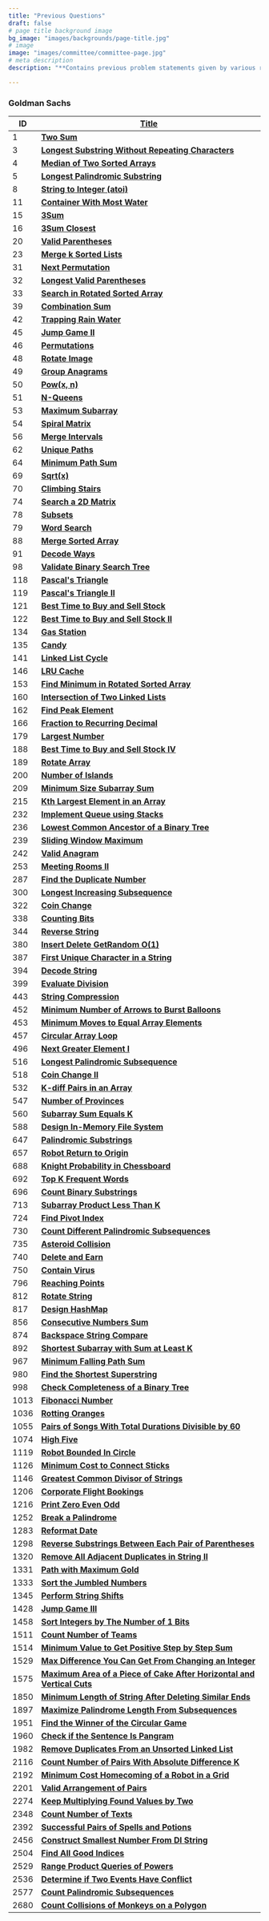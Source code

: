 ```yaml
---
title: "Previous Questions"
draft: false
# page title background image
bg_image: "images/backgrounds/page-title.jpg"
# image
image: "images/committee/committee-page.jpg"
# meta description
description: "**Contains previous problem statements given by various recruitors during their selection process.**"

---
```

### Goldman Sachs

| ID   | **[Title](Link)**                                                                                                                                                                       |
|------|-----------------------------------------------------------------------------------------------------------------------------------------------------------------------------------------|
| 1    | **[Two Sum](https://leetcode.com/problems/two-sum/description/)**                                                                                                                       |
| 3    | **[Longest Substring Without Repeating Characters](https://leetcode.com/problems/longest-substring-without-repeating-characters/description/)**                                         |
| 4    | **[Median of Two Sorted Arrays](https://leetcode.com/problems/median-of-two-sorted-arrays/description/)**                                                                               |
| 5    | **[Longest Palindromic Substring](https://leetcode.com/problems/longest-palindromic-substring/description/)**                                                                           |
| 8    | **[String to Integer (atoi)](https://leetcode.com/problems/string-to-integer-atoi/description/)**                                                                                       |
| 11   | **[Container With Most Water](https://leetcode.com/problems/container-with-most-water/description/)**                                                                                   |
| 15   | **[3Sum](https://leetcode.com/problems/3sum/description/)**                                                                                                                             |
| 16   | **[3Sum Closest](https://leetcode.com/problems/3sum-closest/description/)**                                                                                                             |
| 20   | **[Valid Parentheses](https://leetcode.com/problems/valid-parentheses/description/)**                                                                                                   |
| 23   | **[Merge k Sorted Lists](https://leetcode.com/problems/merge-k-sorted-lists/description/)**                                                                                             |
| 31   | **[Next Permutation](https://leetcode.com/problems/next-permutation/description/)**                                                                                                     |
| 32   | **[Longest Valid Parentheses](https://leetcode.com/problems/longest-valid-parentheses/description/)**                                                                                   |
| 33   | **[Search in Rotated Sorted Array](https://leetcode.com/problems/search-in-rotated-sorted-array/description/)**                                                                         |
| 39   | **[Combination Sum](https://leetcode.com/problems/combination-sum/description/)**                                                                                                       |
| 42   | **[Trapping Rain Water](https://leetcode.com/problems/trapping-rain-water/description/)**                                                                                               |
| 45   | **[Jump Game II](https://leetcode.com/problems/jump-game-ii/description/)**                                                                                                             |
| 46   | **[Permutations](https://leetcode.com/problems/permutations/description/)**                                                                                                             |
| 48   | **[Rotate Image](https://leetcode.com/problems/rotate-image/description/)**                                                                                                             |
| 49   | **[Group Anagrams](https://leetcode.com/problems/group-anagrams/description/)**                                                                                                         |
| 50   | **[Pow(x, n)](https://leetcode.com/problems/powx-n/description/)**                                                                                                                      |
| 51   | **[N-Queens](https://leetcode.com/problems/n-queens/description/)**                                                                                                                     |
| 53   | **[Maximum Subarray](https://leetcode.com/problems/maximum-subarray/description/)**                                                                                                     |
| 54   | **[Spiral Matrix](https://leetcode.com/problems/spiral-matrix/description/)**                                                                                                           |
| 56   | **[Merge Intervals](https://leetcode.com/problems/merge-intervals/description/)**                                                                                                       |
| 62   | **[Unique Paths](https://leetcode.com/problems/unique-paths/description/)**                                                                                                             |
| 64   | **[Minimum Path Sum](https://leetcode.com/problems/minimum-path-sum/description/)**                                                                                                     |
| 69   | **[Sqrt(x)](https://leetcode.com/problems/sqrtx/description/)**                                                                                                                         |
| 70   | **[Climbing Stairs](https://leetcode.com/problems/climbing-stairs/description/)**                                                                                                       |
| 74   | **[Search a 2D Matrix](https://leetcode.com/problems/search-a-2d-matrix/description/)**                                                                                                 |
| 78   | **[Subsets](https://leetcode.com/problems/subsets/description/)**                                                                                                                       |
| 79   | **[Word Search](https://leetcode.com/problems/word-search/description/)**                                                                                                               |
| 88   | **[Merge Sorted Array](https://leetcode.com/problems/merge-sorted-array/description/)**                                                                                                 |
| 91   | **[Decode Ways](https://leetcode.com/problems/decode-ways/description/)**                                                                                                               |
| 98   | **[Validate Binary Search Tree](https://leetcode.com/problems/validate-binary-search-tree/description/)**                                                                               |
| 118  | **[Pascal's Triangle](https://leetcode.com/problems/pascals-triangle/description/)**                                                                                                    |
| 119  | **[Pascal's Triangle II](https://leetcode.com/problems/pascals-triangle-ii/description/)**                                                                                              |
| 121  | **[Best Time to Buy and Sell Stock](https://leetcode.com/problems/best-time-to-buy-and-sell-stock/description/)**                                                                       |
| 122  | **[Best Time to Buy and Sell Stock II](https://leetcode.com/problems/best-time-to-buy-and-sell-stock-ii/description/)**                                                                 |
| 134  | **[Gas Station](https://leetcode.com/problems/gas-station/description/)**                                                                                                               |
| 135  | **[Candy](https://leetcode.com/problems/candy/description/)**                                                                                                                           |
| 141  | **[Linked List Cycle](https://leetcode.com/problems/linked-list-cycle/description/)**                                                                                                   |
| 146  | **[LRU Cache](https://leetcode.com/problems/lru-cache/description/)**                                                                                                                   |
| 153  | **[Find Minimum in Rotated Sorted Array](https://leetcode.com/problems/find-minimum-in-rotated-sorted-array/description/)**                                                             |
| 160  | **[Intersection of Two Linked Lists](https://leetcode.com/problems/intersection-of-two-linked-lists/description/)**                                                                     |
| 162  | **[Find Peak Element](https://leetcode.com/problems/find-peak-element/description/)**                                                                                                   |
| 166  | **[Fraction to Recurring Decimal](https://leetcode.com/problems/fraction-to-recurring-decimal/description/)**                                                                           |
| 179  | **[Largest Number](https://leetcode.com/problems/largest-number/description/)**                                                                                                         |
| 188  | **[Best Time to Buy and Sell Stock IV](https://leetcode.com/problems/best-time-to-buy-and-sell-stock-iv/description/)**                                                                 |
| 189  | **[Rotate Array](https://leetcode.com/problems/rotate-array/description/)**                                                                                                             |
| 200  | **[Number of Islands](https://leetcode.com/problems/number-of-islands/description/)**                                                                                                   |
| 209  | **[Minimum Size Subarray Sum](https://leetcode.com/problems/minimum-size-subarray-sum/description/)**                                                                                   |
| 215  | **[Kth Largest Element in an Array](https://leetcode.com/problems/kth-largest-element-in-an-array/description/)**                                                                       |
| 232  | **[Implement Queue using Stacks](https://leetcode.com/problems/implement-queue-using-stacks/description/)**                                                                             |
| 236  | **[Lowest Common Ancestor of a Binary Tree](https://leetcode.com/problems/lowest-common-ancestor-of-a-binary-tree/description/)**                                                       |
| 239  | **[Sliding Window Maximum](https://leetcode.com/problems/sliding-window-maximum/description/)**                                                                                         |
| 242  | **[Valid Anagram](https://leetcode.com/problems/valid-anagram/description/)**                                                                                                           |
| 253  | **[Meeting Rooms II](https://leetcode.com/problems/meeting-rooms-ii/description/)**                                                                                                     |
| 287  | **[Find the Duplicate Number](https://leetcode.com/problems/find-the-duplicate-number/description/)**                                                                                   |
| 300  | **[Longest Increasing Subsequence](https://leetcode.com/problems/longest-increasing-subsequence/description/)**                                                                         |
| 322  | **[Coin Change](https://leetcode.com/problems/coin-change/description/)**                                                                                                               |
| 338  | **[Counting Bits](https://leetcode.com/problems/counting-bits/description/)**                                                                                                           |
| 344  | **[Reverse String](https://leetcode.com/problems/reverse-string/description/)**                                                                                                         |
| 380  | **[Insert Delete GetRandom O(1)](https://leetcode.com/problems/insert-delete-getrandom-o1/description/)**                                                                               |
| 387  | **[First Unique Character in a String](https://leetcode.com/problems/first-unique-character-in-a-string/description/)**                                                                 |
| 394  | **[Decode String](https://leetcode.com/problems/decode-string/description/)**                                                                                                           |
| 399  | **[Evaluate Division](https://leetcode.com/problems/evaluate-division/description/)**                                                                                                   |
| 443  | **[String Compression](https://leetcode.com/problems/string-compression/description/)**                                                                                                 |
| 452  | **[Minimum Number of Arrows to Burst Balloons](https://leetcode.com/problems/minimum-number-of-arrows-to-burst-balloons/description/)**                                                 |
| 453  | **[Minimum Moves to Equal Array Elements](https://leetcode.com/problems/minimum-moves-to-equal-array-elements/description/)**                                                           |
| 457  | **[Circular Array Loop](https://leetcode.com/problems/circular-array-loop/description/)**                                                                                               |
| 496  | **[Next Greater Element I](https://leetcode.com/problems/next-greater-element-i/description/)**                                                                                         |
| 516  | **[Longest Palindromic Subsequence](https://leetcode.com/problems/longest-palindromic-subsequence/description/)**                                                                       |
| 518  | **[Coin Change II](https://leetcode.com/problems/coin-change-ii/description/)**                                                                                                         |
| 532  | **[K-diff Pairs in an Array](https://leetcode.com/problems/k-diff-pairs-in-an-array/description/)**                                                                                     |
| 547  | **[Number of Provinces](https://leetcode.com/problems/number-of-provinces/description/)**                                                                                               |
| 560  | **[Subarray Sum Equals K](https://leetcode.com/problems/subarray-sum-equals-k/description/)**                                                                                           |
| 588  | **[Design In-Memory File System](https://leetcode.com/problems/design-in-memory-file-system/description/)**                                                                             |
| 647  | **[Palindromic Substrings](https://leetcode.com/problems/palindromic-substrings/description/)**                                                                                         |
| 657  | **[Robot Return to Origin](https://leetcode.com/problems/robot-return-to-origin/description/)**                                                                                         |
| 688  | **[Knight Probability in Chessboard](https://leetcode.com/problems/knight-probability-in-chessboard/description/)**                                                                     |
| 692  | **[Top K Frequent Words](https://leetcode.com/problems/top-k-frequent-words/description/)**                                                                                             |
| 696  | **[Count Binary Substrings](https://leetcode.com/problems/count-binary-substrings/description/)**                                                                                       |
| 713  | **[Subarray Product Less Than K](https://leetcode.com/problems/subarray-product-less-than-k/description/)**                                                                             |
| 724  | **[Find Pivot Index](https://leetcode.com/problems/find-pivot-index/description/)**                                                                                                     |
| 730  | **[Count Different Palindromic Subsequences](https://leetcode.com/problems/count-different-palindromic-subsequences/description/)**                                                     |
| 735  | **[Asteroid Collision](https://leetcode.com/problems/asteroid-collision/description/)**                                                                                                 |
| 740  | **[Delete and Earn](https://leetcode.com/problems/delete-and-earn/description/)**                                                                                                       |
| 750  | **[Contain Virus](https://leetcode.com/problems/contain-virus/description/)**                                                                                                           |
| 796  | **[Reaching Points](https://leetcode.com/problems/reaching-points/description/)**                                                                                                       |
| 812  | **[Rotate String](https://leetcode.com/problems/rotate-string/description/)**                                                                                                           |
| 817  | **[Design HashMap](https://leetcode.com/problems/design-hashmap/description/)**                                                                                                         |
| 856  | **[Consecutive Numbers Sum](https://leetcode.com/problems/consecutive-numbers-sum/description/)**                                                                                       |
| 874  | **[Backspace String Compare](https://leetcode.com/problems/backspace-string-compare/description/)**                                                                                     |
| 892  | **[Shortest Subarray with Sum at Least K](https://leetcode.com/problems/shortest-subarray-with-sum-at-least-k/description/)**                                                           |
| 967  | **[Minimum Falling Path Sum](https://leetcode.com/problems/minimum-falling-path-sum/description/)**                                                                                     |
| 980  | **[Find the Shortest Superstring](https://leetcode.com/problems/find-the-shortest-superstring/description/)**                                                                           |
| 998  | **[Check Completeness of a Binary Tree](https://leetcode.com/problems/check-completeness-of-a-binary-tree/description/)**                                                               |
| 1013 | **[Fibonacci Number](https://leetcode.com/problems/fibonacci-number/description/)**                                                                                                     |
| 1036 | **[Rotting Oranges](https://leetcode.com/problems/rotting-oranges/description/)**                                                                                                       |
| 1055 | **[Pairs of Songs With Total Durations Divisible by 60](https://leetcode.com/problems/pairs-of-songs-with-total-durations-divisible-by-60/description/)**                               |
| 1074 | **[High Five](https://leetcode.com/problems/high-five/description/)**                                                                                                                   |
| 1119 | **[Robot Bounded In Circle](https://leetcode.com/problems/robot-bounded-in-circle/description/)**                                                                                       |
| 1126 | **[Minimum Cost to Connect Sticks](https://leetcode.com/problems/minimum-cost-to-connect-sticks/description/)**                                                                         |
| 1146 | **[Greatest Common Divisor of Strings](https://leetcode.com/problems/greatest-common-divisor-of-strings/description/)**                                                                 |
| 1206 | **[Corporate Flight Bookings](https://leetcode.com/problems/corporate-flight-bookings/description/)**                                                                                   |
| 1216 | **[Print Zero Even Odd](https://leetcode.com/problems/print-zero-even-odd/description/)**                                                                                               |
| 1252 | **[Break a Palindrome](https://leetcode.com/problems/break-a-palindrome/description/)**                                                                                                 |
| 1283 | **[Reformat Date](https://leetcode.com/problems/reformat-date/description/)**                                                                                                           |
| 1298 | **[Reverse Substrings Between Each Pair of Parentheses](https://leetcode.com/problems/reverse-substrings-between-each-pair-of-parentheses/description/)**                               |
| 1320 | **[Remove All Adjacent Duplicates in String II](https://leetcode.com/problems/remove-all-adjacent-duplicates-in-string-ii/description/)**                                               |
| 1331 | **[Path with Maximum Gold](https://leetcode.com/problems/path-with-maximum-gold/description/)**                                                                                         |
| 1333 | **[Sort the Jumbled Numbers](https://leetcode.com/problems/sort-the-jumbled-numbers/description/)**                                                                                     |
| 1345 | **[Perform String Shifts](https://leetcode.com/problems/perform-string-shifts/description/)**                                                                                           |
| 1428 | **[Jump Game III](https://leetcode.com/problems/jump-game-iii/description/)**                                                                                                           |
| 1458 | **[Sort Integers by The Number of 1 Bits](https://leetcode.com/problems/sort-integers-by-the-number-of-1-bits/description/)**                                                           |
| 1511 | **[Count Number of Teams](https://leetcode.com/problems/count-number-of-teams/description/)**                                                                                           |
| 1514 | **[Minimum Value to Get Positive Step by Step Sum](https://leetcode.com/problems/minimum-value-to-get-positive-step-by-step-sum/description/)**                                         |
| 1529 | **[Max Difference You Can Get From Changing an Integer](https://leetcode.com/problems/max-difference-you-can-get-from-changing-an-integer/description/)**                               |
| 1575 | **[Maximum Area of a Piece of Cake After Horizontal and Vertical Cuts](https://leetcode.com/problems/maximum-area-of-a-piece-of-cake-after-horizontal-and-vertical-cuts/description/)** |
| 1850 | **[Minimum Length of String After Deleting Similar Ends](https://leetcode.com/problems/minimum-length-of-string-after-deleting-similar-ends/description/)**                             |
| 1897 | **[Maximize Palindrome Length From Subsequences](https://leetcode.com/problems/maximize-palindrome-length-from-subsequences/description/)**                                             |
| 1951 | **[Find the Winner of the Circular Game](https://leetcode.com/problems/find-the-winner-of-the-circular-game/description/)**                                                             |
| 1960 | **[Check if the Sentence Is Pangram](https://leetcode.com/problems/check-if-the-sentence-is-pangram/description/)**                                                                     |
| 1982 | **[Remove Duplicates From an Unsorted Linked List](https://leetcode.com/problems/remove-duplicates-from-an-unsorted-linked-list/description/)**                                         |
| 2116 | **[Count Number of Pairs With Absolute Difference K](https://leetcode.com/problems/count-number-of-pairs-with-absolute-difference-k/description/)**                                     |
| 2192 | **[Minimum Cost Homecoming of a Robot in a Grid](https://leetcode.com/problems/minimum-cost-homecoming-of-a-robot-in-a-grid/description/)**                                             |
| 2201 | **[Valid Arrangement of Pairs](https://leetcode.com/problems/valid-arrangement-of-pairs/description/)**                                                                                 |
| 2274 | **[Keep Multiplying Found Values by Two](https://leetcode.com/problems/keep-multiplying-found-values-by-two/description/)**                                                             |
| 2348 | **[Count Number of Texts](https://leetcode.com/problems/count-number-of-texts/description/)**                                                                                           |
| 2392 | **[Successful Pairs of Spells and Potions](https://leetcode.com/problems/successful-pairs-of-spells-and-potions/description/)**                                                         |
| 2456 | **[Construct Smallest Number From DI String](https://leetcode.com/problems/construct-smallest-number-from-di-string/description/)**                                                     |
| 2504 | **[Find All Good Indices](https://leetcode.com/problems/find-all-good-indices/description/)**                                                                                           |
| 2529 | **[Range Product Queries of Powers](https://leetcode.com/problems/range-product-queries-of-powers/description/)**                                                                       |
| 2536 | **[Determine if Two Events Have Conflict](https://leetcode.com/problems/determine-if-two-events-have-conflict/description/)**                                                           |
| 2577 | **[Count Palindromic Subsequences](https://leetcode.com/problems/count-palindromic-subsequences/description/)**                                                                         |
| 2680 | **[Count Collisions of Monkeys on a Polygon](https://leetcode.com/problems/count-collisions-of-monkeys-on-a-polygon/description/)**                                                     |